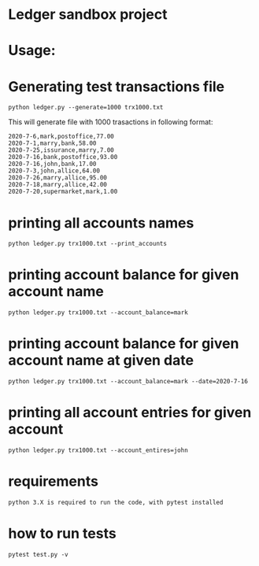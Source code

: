 # Ledger sandbox project

# Usage:

# Generating test transactions file

    python ledger.py --generate=1000 trx1000.txt

This will generate file with 1000 trasactions in following format:

    2020-7-6,mark,postoffice,77.00
    2020-7-1,marry,bank,58.00
    2020-7-25,issurance,marry,7.00
    2020-7-16,bank,postoffice,93.00
    2020-7-16,john,bank,17.00
    2020-7-3,john,allice,64.00
    2020-7-26,marry,allice,95.00
    2020-7-18,marry,allice,42.00
    2020-7-20,supermarket,mark,1.00

# printing all accounts names

    python ledger.py trx1000.txt --print_accounts

# printing account balance for given account name

    python ledger.py trx1000.txt --account_balance=mark

# printing account balance for given account name at given date

    python ledger.py trx1000.txt --account_balance=mark --date=2020-7-16

# printing all account entries for given account 

    python ledger.py trx1000.txt --account_entires=john


# requirements

    python 3.X is required to run the code, with pytest installed

# how to run tests

    pytest test.py -v
    


